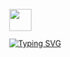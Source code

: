 <img src="https://media.giphy.com/media/hvRJCLFzcasrR4ia7z/giphy.gif" width="40">

[![Typing SVG](https://readme-typing-svg.herokuapp.com?font=Roboto+Mono&size=24&duration=4000&pause=800&color=01868C&vCenter=true&width=435&height=35&lines=Hello+there%2C;I'm+Duygu%2C;It%E2%80%99s+nice+to+meet+you.;Stay+awesome!+%F0%9F%98%84)](https://git.io/typing-svg)
